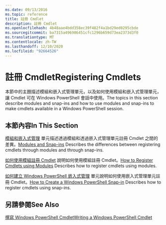 ```yaml
---
ms.date: 09/13/2016
ms.topic: reference
title: 註冊 Cmdlet
description: 註冊 Cmdlet
ms.openlocfilehash: 4b48aae4bdd358ec39f482f4a1bd29ed0295cbde
ms.sourcegitcommit: ba7315a496986451cfc1296b659d73ea2373d3f0
ms.translationtype: MT
ms.contentlocale: zh-TW
ms.lasthandoff: 12/10/2020
ms.locfileid: "92664526"
---
```

# <a name="registering-cmdlets"></a><span data-ttu-id="663d9-103">註冊 Cmdlet</span><span class="sxs-lookup"><span data-stu-id="663d9-103">Registering Cmdlets</span></span>

<span data-ttu-id="663d9-104">本節中的主題描述模組和嵌入式管理單元，以及如何使用模組和嵌入式管理單元，讓 Cmdlet 可在 Windows PowerShell 會話中使用。</span><span class="sxs-lookup"><span data-stu-id="663d9-104">The topics in this section describe modules and snap-ins and how to use modules and snap-ins to make cmdlets available in a Windows PowerShell session.</span></span>

## <a name="in-this-section"></a><span data-ttu-id="663d9-105">本節內容</span><span class="sxs-lookup"><span data-stu-id="663d9-105">In This Section</span></span>

<span data-ttu-id="663d9-106">[模組和嵌入式管理](./modules-and-snap-ins.md) 單元描述透過模組和透過嵌入式管理單元註冊 Cmdlet 之間的差異。</span><span class="sxs-lookup"><span data-stu-id="663d9-106">[Modules and Snap-ins](./modules-and-snap-ins.md) Describes the differences between registering cmdlets through modules and through snap-ins.</span></span>

<span data-ttu-id="663d9-107">[如何使用模組註冊 Cmdlet](./how-to-import-cmdlets-using-modules.md) 說明如何使用模組註冊 Cmdlet。</span><span class="sxs-lookup"><span data-stu-id="663d9-107">[How to Register Cmdlets using Modules](./how-to-import-cmdlets-using-modules.md) Describes how to register cmdlets using modules.</span></span>

<span data-ttu-id="663d9-108">[如何建立 Windows PowerShell 嵌入式管理](./how-to-create-a-windows-powershell-snap-in.md) 單元說明如何使用嵌入式管理單元註冊 Cmdlet。</span><span class="sxs-lookup"><span data-stu-id="663d9-108">[How to Create a Windows PowerShell Snap-in](./how-to-create-a-windows-powershell-snap-in.md) Describes how to register cmdlets using snap-ins.</span></span>

## <a name="see-also"></a><span data-ttu-id="663d9-109">另請參閱</span><span class="sxs-lookup"><span data-stu-id="663d9-109">See Also</span></span>

[<span data-ttu-id="663d9-110">撰寫 Windows PowerShell Cmdlet</span><span class="sxs-lookup"><span data-stu-id="663d9-110">Writing a Windows PowerShell Cmdlet</span></span>](../cmdlet/cmdlet-overview.md)
